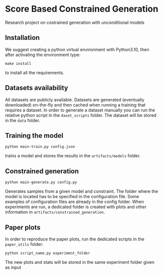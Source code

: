 # Score Based Constrained Generation
Research project on costrained generation with unconditional models

## Installation
We suggest creating a python virtual environment with Python3.10, then after activating the environment type:
```
make install
```
to install all the requirements.

## Datasets availability
All datasets are publicly available.
Datasets are generated (eventually downloaded) on-the-fly and then cached when running a training that requires a dataset. In order to generate a dataset manually you can run the relative python script in the `daset_scripts` folder. The dataset will be stored in the `data` folder.

## Training the model
```
python main-train.py config.json
```
trains a model and stores the results in the `artifacts/models` folder.

## Constrained generation
```
python main-generate.py config.py
```
Generates samples from a given model and constraint. The folder where the model is located has to be specified in the configuration file.
Some examples of configuration files are already in the config folder.
When experiments are run, a dedicated folder is created with plots and other information in `artifacts/constrained_generation`. 

## Paper plots
In order to reproduce the paper plots, run the dedicated scripts in the `paper_utils` folder:
``` 
python script_name.py experiment_folder
```
The new plots and stats will be stored in the same experiment folder given as input
